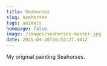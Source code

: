 ```yaml
---
title: Seahorses
slug: seahorses
tags: animals
homepage: false
image: /images/seahorses-master.jpg
date: 2025-04-28T10:53:27.441Z
---
```

My original painting Seahorses.
